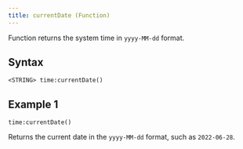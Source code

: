 ```yaml
---
title: currentDate (Function)
---
```


Function returns the system time in `yyyy-MM-dd` format.

## Syntax

    <STRING> time:currentDate()

## Example 1

    time:currentDate()

Returns the current date in the `yyyy-MM-dd` format, such as `2022-06-28`.
